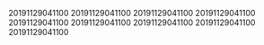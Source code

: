20191129041100
20191129041100
20191129041100
20191129041100
20191129041100
20191129041100
20191129041100
20191129041100
20191129041100
